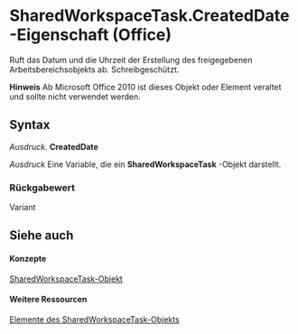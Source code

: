 
# SharedWorkspaceTask.CreatedDate-Eigenschaft (Office)

Ruft das Datum und die Uhrzeit der Erstellung des freigegebenen Arbeitsbereichsobjekts ab. Schreibgeschützt.


 **Hinweis**  Ab Microsoft Office 2010 ist dieses Objekt oder Element veraltet und sollte nicht verwendet werden.


## Syntax

 _Ausdruck_. **CreatedDate**

 _Ausdruck_ Eine Variable, die ein **SharedWorkspaceTask** -Objekt darstellt.


### Rückgabewert

Variant


## Siehe auch


#### Konzepte


[SharedWorkspaceTask-Objekt](fbd82b03-53fa-12ff-9fb2-07bef012dde8.md)
#### Weitere Ressourcen


[Elemente des SharedWorkspaceTask-Objekts](http://msdn.microsoft.com/library/5b5589d1-f907-7357-f930-eede569d2021%28Office.15%29.aspx)